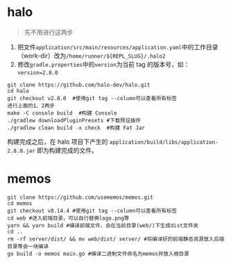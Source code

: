 # halo

> 先不用进行这两步
1. 把文件`application/src/main/resources/application.yaml`中的工作目录（work-dir）改为`/home/runner/${REPL_SLUG}/.halo2`
2. 修改`gradle.properties`中的`version`为当前 tag 的版本号，如：`version=2.8.0`

```
git clone https://github.com/halo-dev/halo.git
cd halo
git checkout v2.8.0  #使用git tag --column可以查看所有标签
进行上面的1、2两步
make -C console build  #构建 Console
./gradlew downloadPluginPresets #下载预设插件
./gradlew clean build -x check  #构建 Fat Jar
```
构建完成之后，在 halo 项目下产生的 `application/build/libs/application-2.8.0.jar` 即为构建完成的文件。

# memos

```
git clone https://github.com/usememos/memos.git 
cd memos
git checkout v0.14.4 #使用git tag --column可以查看所有标签
cd web #进入前端目录，可以自行替换logo.png等
yarn && yarn build #编译前端文件，会在当前目录(web/)下生成dist文件夹
cd ..
rm -rf server/dist/ && mv web/dist/ server/ #将编译好的前端静态资源放入后端目录等会一块编译
go build -o memos main.go #编译二进制文件命名为memos并放入根目录
```
